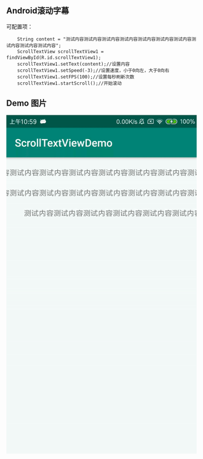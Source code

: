 ## Android滚动字幕
可配置项：

		String content = "测试内容测试内容测试内容测试内容测试内容测试内容测试内容测试内容测试内容测试内容";
        ScrollTextView scrollTextView1 = findViewById(R.id.scrollTextView1);
        scrollTextView1.setText(content);//设置内容
        scrollTextView1.setSpeed(-3);//设置速度，小于0向左，大于0向右
        scrollTextView1.setFPS(100);//设置每秒刷新次数
        scrollTextView1.startScroll();//开始滚动
## Demo 图片
![](pre/1.gif)
